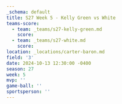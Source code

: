 ```yaml
---
_schema: default
title: S27 Week 5 - Kelly Green vs White
teams-score:
  - team: _teams/s27-kelly-green.md
    score:
  - team: _teams/s27-white.md
    score:
location: _locations/carter-baron.md
field: '3'
date: 2024-10-13 12:30:00 -0400
season: 27
week: 5
mvp: ''
game-ball: ''
sportsperson: ''
---
```


